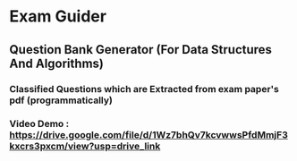 # Exam Guider
## Question Bank Generator (For Data Structures And Algorithms)
### Classified Questions which are Extracted from exam paper's pdf (programmatically)
### Video Demo : https://drive.google.com/file/d/1Wz7bhQv7kcvwwsPfdMmjF3kxcrs3pxcm/view?usp=drive_link
